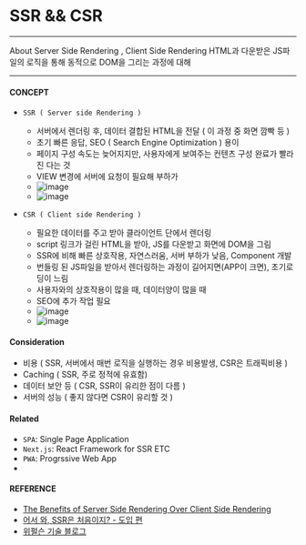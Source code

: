 # SSR && CSR 
***

About Server Side Rendering , Client Side Rendering
HTML과 다운받은 JS파일의 로직을 통해 동적으로 DOM을 그리는 과정에 대해 
 
***

#### CONCEPT

* `SSR ( Server side Rendering )`

    - 서버에서 렌더링 후, 데이터 결합된 HTML을 전달 ( 이 과정 중 화면 깜빡 등 )
    - 초기 빠른 응답, SEO ( Search Engine Optimization ) 용이
    - 페이지 구성 속도는 늦어지지만, 사용자에게 보여주는 컨텐츠 구성 완료가 빨라진 다는 것
    - VIEW 변경에 서버에 요청이 필요해 부하가  
    - ![image](https://miro.medium.com/max/1050/1*jJkEQpgZ8waQ5P-W5lhxuQ.png)
    - ![image](https://media.vlpt.us/images/vagabondms/post/8c4c7988-c35d-4722-8e78-4c4f4bbb54a5/image.png)


* `CSR ( Client side Rendering )`

    - 필요한 데이터를 주고 받아 클라이언트 단에서 렌더링 
    - script 링크가 걸린 HTML을 받아, JS를 다운받고 화면에 DOM을 그림
    - SSR에 비해 빠른 상호작용, 자연스러움, 서버 부하가 낮음, Component 개발
    - 번들링 된 JS파일을 받아서 렌더링하는 과정이 길어지면(APP이 크면), 초기로딩이 느림
    - 사용자와의 상호작용이 많을 때, 데이터양이 많을 때 
    - SEO에 추가 작업 필요
    - ![image](https://miro.medium.com/max/1050/1*CRiH0hUGoS3aoZaIY4H2yg.png)
    - ![image](https://media.vlpt.us/images/vagabondms/post/0289f96e-c34d-48a9-b942-eb9376ab43af/image.png)
  
#### Consideration

  - 비용 ( SSR, 서버에서 매번 로직을 실행하는 경우 비용발생, CSR은 트래픽비용 )
  - Caching ( SSR, 주로 정적에 유효함)
  - 데이터 보안 등 ( CSR, SSR이 유리한 점이 다름 )
  - 서버의 성능 ( 좋지 않다면 CSR이 유리할 것 )

#### Related

  - `SPA`: Single Page Application
  - `Next.js`: React Framework for SSR ETC
  - `PWA`: Progrssive Web App
  -



#### REFERENCE

- [The Benefits of Server Side Rendering Over Client Side Rendering](https://medium.com/walmartglobaltech/the-benefits-of-server-side-rendering-over-client-side-rendering-5d07ff2cefe8)
- [어서 와, SSR은 처음이지? - 도입 편](https://d2.naver.com/helloworld/7804182)
- [위펄슨 기술 블로그](https://tech.weperson.com/wedev/frontend/csr-ssr-spa-mpa-pwa/#csr-client-side-rendering-vs-ssr-server-side-rendering)